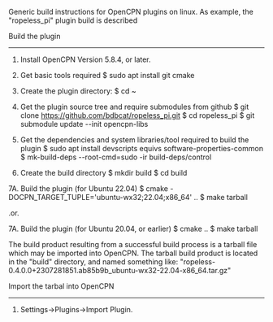 
Generic build instructions for OpenCPN plugins on linux.
As example, the "ropeless_pi" plugin build is described

Build the plugin
____________________

1.  Install OpenCPN Version 5.8.4, or later.

2.  Get basic tools required
    $ sudo apt install git cmake

3.  Create the plugin directory:
    $ cd ~

4.  Get the plugin source tree and require submodules from github
    $ git clone https://github.com/bdbcat/ropeless_pi.git
    $ cd ropeless_pi
    $ git submodule update --init opencpn-libs

5.  Get the dependencies and system libraries/tool required to build the plugin
    $ sudo apt install devscripts equivs software-properties-common
    $ mk-build-deps --root-cmd=sudo -ir build-deps/control

6.  Create the build directory
    $ mkdir build
    $ cd build

7A.  Build the plugin (for Ubuntu 22.04)
    $ cmake -DOCPN_TARGET_TUPLE='ubuntu-wx32;22.04;x86_64' ..
    $ make tarball

.or.

7A.  Build the plugin (for Ubuntu 20.04, or earlier)
    $ cmake ..
    $ make tarball

The build product resulting from a successful build process is a tarball file which may be imported into OpenCPN.
The tarball build product is located in the "build" directory, and named something like:
"ropeless-0.4.0.0+2307281851.ab85b9b_ubuntu-wx32-22.04-x86_64.tar.gz"

Import the tarbal into OpenCPN
__________________________________
1.  Settings->Plugins->Import Plugin.





